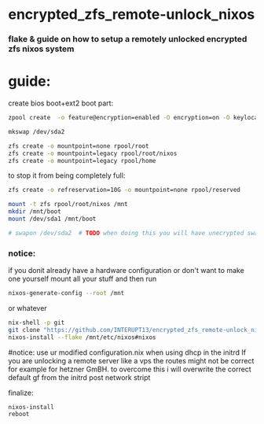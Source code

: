 # encrypted_zfs_remote-unlock_nixos
### flake &amp; guide on how to setup a remotely unlocked encrypted zfs nixos system



# guide:

create bios boot+ext2 boot part:
```bash
zpool create  -o feature@encryption=enabled -O encryption=on -O keylocation=prompt -O keyformat=passphrase -O mountpoint=none -O compression=lz4 -O xattr=sa -O acltype=posixacl -o ashift=12 -R /mnt rpool /dev/sda3 -f

mkswap /dev/sda2

zfs create -o mountpoint=none rpool/root
zfs create -o mountpoint=legacy rpool/root/nixos
zfs create -o mountpoint=legacy rpool/home
```

to stop it from being completely full:
```bash
zfs create -o refreservation=10G -o mountpoint=none rpool/reserved
```
```bash
mount -t zfs rpool/root/nixos /mnt
mkdir /mnt/boot
mount /dev/sda1 /mnt/boot

# swapon /dev/sda2  # TODO when doing this you will have unecrypted swap -> leak ram. TODO swap in zfs
```

### notice:
if you donit already have a hardware configuration or don't want to make one yourself
mount all your stuff and then run 
```bash
nixos-generate-config --root /mnt
```
or whatever

```bash
nix-shell -p git
git clone "https://github.com/INTERUPT13/encrypted_zfs_remote-unlock_nixos" /mnt/etc/nixos/
nixos-install --flake /mnt/etc/nixos#nixos
```


#notice:
use ur modified configuration.nix
when using dhcp in the initrd If you are unlocking a remote server like a vps the routes might not be correct for example for hetzner GmBH.
to overcome this i will overwrite the correct default gf from the initrd post network stript

finalize:
```bash
nixos-install
reboot
```

